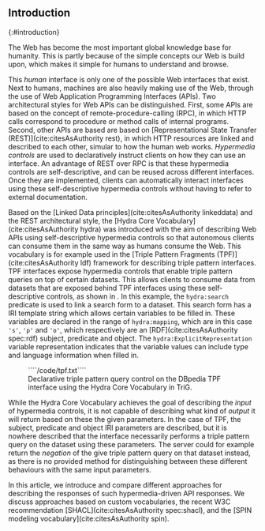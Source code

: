 ## Introduction
{:#introduction}

The Web has become the most important global knowledge base for humanity.
This is partly because of the simple concepts our Web is build upon,
which makes it simple for humans to understand and browse.

This _human_ interface is only one of the possible Web interfaces that exist.
Next to humans, machines are also heavily making use of the Web,
through the use of Web Application Programming Interfaces (APIs).
Two architectural styles for Web APIs can be distinguished.
First, some APIs are based on the concept of remote-procedure-calling (RPC),
in which HTTP calls correspond to procedure or method calls of internal programs.
Second, other APIs are based are based on [Representational State Transfer (REST)](cite:citesAsAuthority rest),
in which HTTP resources are linked and described to each other,
simular to how the human web works.
_Hypermedia controls_ are used to declaratively instruct clients
on how they can use an interface.
An advantage of REST over RPC is that these hypermedia controls
are self-descriptive, and can be reused across different interfaces.
Once they are implemented, clients can automatically interact interfaces
using these self-descriptive hypermedia controls
without having to refer to external documentation.

Based on the [Linked Data principles](cite:citesAsAuthority linkeddata) and the REST architectural style,
the [Hydra Core Vocabulary](cite:citesAsAuthority hydra) was introduced with the aim of describing Web APIs
using self-descriptive hypermedia controls so that autonomous clients can consume them in the same way as humans consume the Web.
This vocabulary is for example used in the [Triple Pattern Fragments (TPF)](cite:citesAsAuthority ldf) framework
for describing triple pattern interfaces.
TPF interfaces expose hypermedia controls that enable triple pattern queries on top of certain datasets.
This allows clients to consume data from datasets that are exposed behind TPF interfaces using these self-descriptive controls,
as shown in [](#tpf-controls).
In this example, the `hydra:search` predicate is used to link a search form to a dataset.
This search form has a IRI template string which allows certain variables to be filled in.
These variables are declared in the range of `hydra:mapping`,
which are in this case `'s'`, `'p'` and `'o'`, which respectively are an
[RDF](cite:citesAsAuthority spec:rdf) subject, predicate and object.
The `hydra:ExplicitRepresentation` variable representation indicates that the variable values
can include type and language information when filled in.

<figure id="tpf-controls" class="listing">
````/code/tpf.txt````
<figcaption markdown="block">
Declarative triple pattern query control on the DBpedia TPF interface using the Hydra Core Vocabulary in TriG.
</figcaption>
</figure>

While the Hydra Core Vocabulary achieves the goal of describing the _input_ of hypermedia controls,
it is not capable of describing what kind of _output_ it will return based on these the given parameters.
In the case of TPF, the subject, predicate and object IRI parameters are described,
but it is nowhere described that the interface necessarily performs a triple pattern query on the dataset using these parameters.
The server could for example return the _negation_ of the give triple pattern query on that dataset instead,
as there is no provided method for distinguishing between these different behaviours with the same input parameters.

In this article, we introduce and compare different approaches
for describing the responses of such hypermedia-driven API responses.
We discuss approaches based on custom vocabularies,
the recent W3C recommendation [SHACL](cite:citesAsAuthority spec:shacl),
and the [SPIN modeling vocabulary](cite:citesAsAuthority spin).
